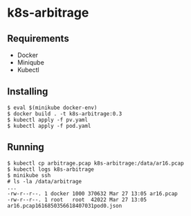 # k8s-arbitrage
## Requirements

* Docker
* Miniqube
* Kubectl
## Installing
```
$ eval $(minikube docker-env)
$ docker build . -t k8s-arbitrage:0.3
$ kubectl apply -f pv.yaml
$ kubectl apply -f pod.yaml
```

## Running

```
$ kubectl cp arbitrage.pcap k8s-arbitrage:/data/ar16.pcap
$ kubectl logs k8s-arbitrage
$ minikube ssh
# ls -la /data/arbitrage
...
-rw-r--r--. 1 docker 1000 370632 Mar 27 13:05 ar16.pcap
-rw-r--r--. 1 root   root  42022 Mar 27 13:05 ar16.pcap1616850356618407031pod0.json
```